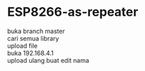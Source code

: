 # ESP8266-as-repeater<br>
buka branch master<br>
cari semua library<br>
upload file<br>
buka 192.168.4.1<br>
upload ulang buat edit nama
